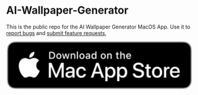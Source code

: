 # AI-Wallpaper-Generator

This is the public repo for the AI Wallpaper Generator MacOS App. Use it to [report bugs](https://github.com/EthanSK/AI-Wallpaper-Generator/issues/new/choose) and [submit feature requests](https://github.com/EthanSK/AI-Wallpaper-Generator/issues/new/choose),

<div style="text-align: center;">
  <a href="https://apps.apple.com/app/ai-wallpaper-generator/id6714482209">
    <img src="./assets/Download_on_the_Mac_App_Store_Badge.svg" alt="Download AI Wallpaper Generator" width="500">
  </a>
</div>
<br />

